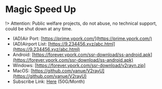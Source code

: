 # Magic Speed Up

!> Attention: Public welfare projects, do not abuse, no technical support, could be shut down at any time.

- (AD)Air Port: [https://prime.ypork.com/](https://prime.ypork.com/)
- (AD)Airport List: [https://9.234456.xyz/abc.html](https://9.234456.xyz/abc.html)
- Android: [https://forever.ypork.com/ssr-download/ss-android.apk](https://forever.ypork.com/ssr-download/ss-android.apk)
- Windows: [https://forever.ypork.com/ssr-download/v2rayn.zip]
- MacOS: [https://github.com/yanue/V2rayU](https://github.com/yanue/V2rayU)
- Subscribe Link: [Here](https://s.b-hu.org/guide/30MoxGK1LtYGurete3H2dQ6iQHwKDw) (50G/Month)

